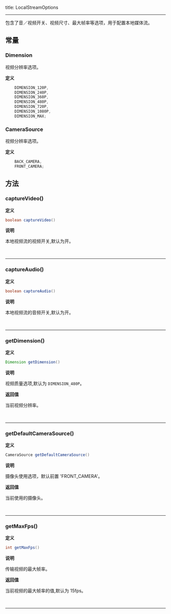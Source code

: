 title: LocalStreamOptions

---

包含了音／视频开关、视频尺寸、最大帧率等选项，用于配置本地媒体流。

## 常量

### Dimension

视频分辨率选项。

**定义**

```java
	DIMENSION_120P,
	DIMENSION_240P,
	DIMENSION_360P,
	DIMENSION_480P,
	DIMENSION_720P,
	DIMENSION_1080P,
	DIMENSION_MAX;
```
### CameraSource

视频分辨率选项。

**定义**

```java
	BACK_CAMERA,
	FRONT_CAMERA;
```


## 方法

### captureVideo()

**定义**

```java
boolean captureVideo()
```

**说明**

本地视频流的视频开关,默认为开。


</br>

---

### captureAudio()

**定义**

```java
boolean captureAudio()
```

**说明**

本地视频流的音频开关,默认为开。


</br>

---

### getDimension()

**定义**

```java
Dimension getDimension()
```

**说明**

视频质量选项,默认为 `DIMENSION_480P`。

**返回值**

当前视频分辨率。

</br>

---

### getDefaultCameraSource()

**定义**

```java
CameraSource getDefaultCameraSource()
```

**说明**

摄像头使用选项，默认前置 'FRONT_CAMERA'。

**返回值**

当前使用的摄像头。

</br>

---
### getMaxFps()

**定义**

```java
int getMaxFps()
```

**说明**

传输视频的最大帧率。

**返回值**

当前视频的最大帧率的值,默认为 15fps。

</br>

---
